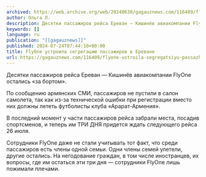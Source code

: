 ```yaml
---
archived: https://web.archive.org/web/20240630/gagauznews.com/116409/flyone-ustroila-segregatsiyu-passazhirov-v-erevane.html
author: Ольга Л.
description: Десятки пассажиров рейса Ереван — Кишинёв авиакомпании FlyOne остались «за бортом». По сообщению армянских СМИ, пассажиров не пустили в салон самолета, так как из-за технической ошибки при регистрации вместо них должны лететь футболисты клуба «Арарат-Армения». В последний момент у части пассажиров рейса забрали места, посадив спортсменов, и теперь им ТРИ ДНЯ придется ждать следующего рейса 26 июля. Сотрудники FlyOne даже не стали учитывать тот факт, что среди пассажиров есть члены одной семьи. Одни члены семей улетели, другие остались. На негодование граждан, в том числе иностранцев, их вопросы, где им остаться эти три дня — сотрудники FlyOne лишь пожимали плечами.
keywords: []
language: ru
publication: "[[gagauznews]]"
published: 2024-07-24T07:44:10+00:00
title: FlyOne устроила сегрегацию пассажиров в Ереване
url: https://gagauznews.com/116409/flyone-ustroila-segregatsiyu-passazhirov-v-erevane.html
---
```


Десятки пассажиров рейса Ереван — Кишинёв авиакомпании FlyOne остались «за бортом».

По сообщению армянских СМИ, пассажиров не пустили в салон самолета, так как из-за технической ошибки при регистрации вместо них должны лететь футболисты клуба «Арарат-Армения».

В последний момент у части пассажиров рейса забрали места, посадив спортсменов, и теперь им ТРИ ДНЯ придется ждать следующего рейса 26 июля.

Сотрудники FlyOne даже не стали учитывать тот факт, что среди пассажиров есть члены одной семьи. Одни члены семей улетели, другие остались. На негодование граждан, в том числе иностранцев, их вопросы, где им остаться эти три дня — сотрудники FlyOne лишь пожимали плечами.